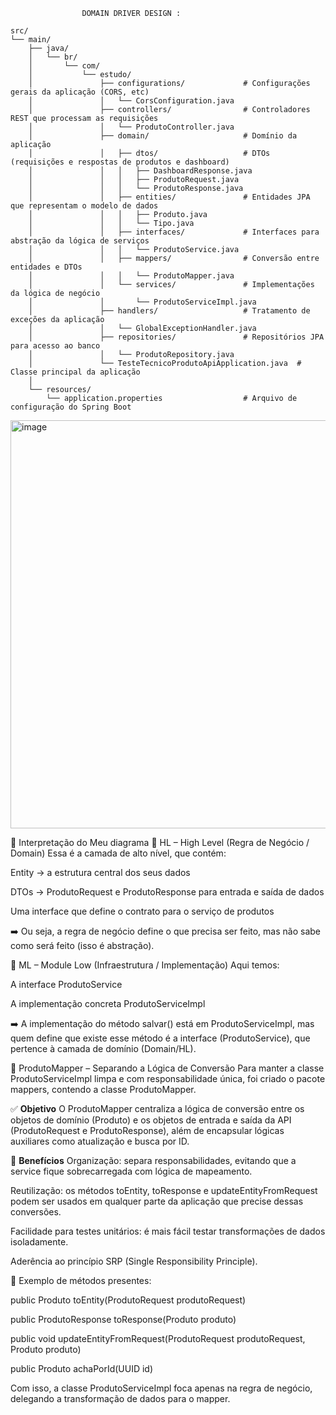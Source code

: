                     DOMAIN DRIVER DESIGN :
                    
```    
src/
└── main/
    ├── java/
    │   └── br/
    │       └── com/
    │           └── estudo/
    │               ├── configurations/             # Configurações gerais da aplicação (CORS, etc)
    │               │   └── CorsConfiguration.java
    │               ├── controllers/                # Controladores REST que processam as requisições
    │               │   └── ProdutoController.java
    │               ├── domain/                     # Domínio da aplicação
    │               │   ├── dtos/                   # DTOs (requisições e respostas de produtos e dashboard)
    │               │   │   ├── DashboardResponse.java
    │               │   │   ├── ProdutoRequest.java
    │               │   │   └── ProdutoResponse.java
    │               │   ├── entities/               # Entidades JPA que representam o modelo de dados
    │               │   │   ├── Produto.java
    │               │   │   └── Tipo.java
    │               │   ├── interfaces/             # Interfaces para abstração da lógica de serviços
    │               │   │   └── ProdutoService.java
    │               │   ├── mappers/                # Conversão entre entidades e DTOs
    │               │   │   └── ProdutoMapper.java
    │               │   └── services/               # Implementações da lógica de negócio
    │               │       └── ProdutoServiceImpl.java
    │               ├── handlers/                   # Tratamento de exceções da aplicação
    │               │   └── GlobalExceptionHandler.java
    │               ├── repositories/               # Repositórios JPA para acesso ao banco
    │               │   └── ProdutoRepository.java
    │               └── TesteTecnicoProdutoApiApplication.java  # Classe principal da aplicação
    │
    └── resources/
        └── application.properties                  # Arquivo de configuração do Spring Boot
```


<img width="712" height="653" alt="image" src="https://github.com/user-attachments/assets/d258834f-faa4-4e50-a5ac-ee369231c57b" />

🧭 Interpretação do Meu diagrama
🔹 HL – High Level (Regra de Negócio / Domain)
Essa é a camada de alto nível, que contém:

Entity → a estrutura central dos seus dados

DTOs → ProdutoRequest e ProdutoResponse para entrada e saída de dados

Uma interface que define o contrato para o serviço de produtos

➡️ Ou seja, a regra de negócio define o que precisa ser feito, mas não sabe como será feito (isso é abstração).

🔹 ML – Module Low (Infraestrutura / Implementação)
Aqui temos:

A interface ProdutoService

A implementação concreta ProdutoServiceImpl

➡️ A implementação do método salvar() está em ProdutoServiceImpl, mas quem define que existe esse método é a interface (ProdutoService), que pertence à camada de domínio (Domain/HL).


🧩 ProdutoMapper – Separando a Lógica de Conversão
Para manter a classe ProdutoServiceImpl limpa e com responsabilidade única, foi criado o pacote mappers, contendo a classe ProdutoMapper.

✅ **Objetivo**
O ProdutoMapper centraliza a lógica de conversão entre os objetos de domínio (Produto) e os objetos de entrada e saída da API (ProdutoRequest e ProdutoResponse), além de encapsular lógicas auxiliares como atualização e busca por ID.

🚀 **Benefícios**
Organização: separa responsabilidades, evitando que a service fique sobrecarregada com lógica de mapeamento.

Reutilização: os métodos toEntity, toResponse e updateEntityFromRequest podem ser usados em qualquer parte da aplicação que precise dessas conversões.

Facilidade para testes unitários: é mais fácil testar transformações de dados isoladamente.

Aderência ao princípio SRP (Single Responsibility Principle).


🔧 Exemplo de métodos presentes:

public Produto toEntity(ProdutoRequest produtoRequest)

public ProdutoResponse toResponse(Produto produto)

public void updateEntityFromRequest(ProdutoRequest produtoRequest, Produto produto)

public Produto achaPorId(UUID id)

Com isso, a classe ProdutoServiceImpl foca apenas na regra de negócio, delegando a transformação de dados para o mapper.

